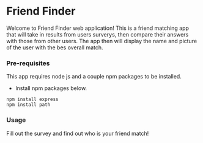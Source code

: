 # Friend Finder

Welcome to Friend Finder web application!
This is a friend matching app that will take in results from users surverys, then compare their answers with those from other users. The app then will display the name and picture of the user with the bes overall match.


### Pre-requisites

This app requires node js and a couple npm packages to be installed.

* Install npm packages below.

```
npm install express
npm install path
```

### Usage

Fill out the survey and find out who is your friend match!
